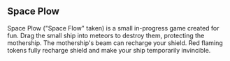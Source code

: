 

## Space Plow

Space Plow ("Space Flow" taken) is a small in-progress game created for fun. Drag the small ship into meteors to destroy them, protecting the mothership. The mothership's beam can recharge your shield. Red flaming tokens fully recharge shield and make your ship temporarily invincible. 
